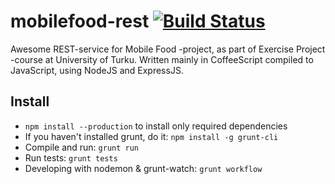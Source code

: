 # mobilefood-rest [![Build Status](https://travis-ci.org/aatkin/mobilefood-rest.png)](https://travis-ci.org/aatkin/mobilefood-rest)

Awesome REST-service for Mobile Food -project, as part of Exercise Project -course at University of Turku. Written mainly in CoffeeScript compiled to JavaScript, using NodeJS and ExpressJS.

Install
-------
* `npm install --production` to install only required dependencies
* If you haven't installed grunt, do it: `npm install -g grunt-cli`
* Compile and run: `grunt run`
* Run tests: `grunt tests`
* Developing with nodemon & grunt-watch: `grunt workflow`